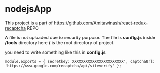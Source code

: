 # nodejsApp

This project is a part of https://github.com/Amitawinash/react-redux-recaptcha REPO

A file is not uploaded due to security purpose.
The file is **config.js** inside **/tools** directory here **/** is the 
root directory of project.


you need to write something like this in **config.js**

``module.exports = {
    secretkey: XXXXXXXXXXXXXXXXXXXXXXX',
    captchaUrl: 'https://www.google.com/recaptcha/api/siteverify'
};``

